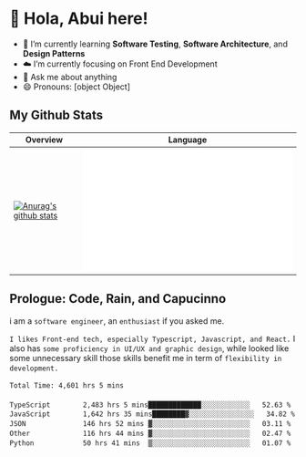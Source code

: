 # 👋 Hola, Abui here!

- 🌱 I’m currently learning **Software Testing**, **Software Architecture**, and **Design Patterns**
- ☁️ I’m currently focusing on Front End Development
- 💬 Ask me about anything
- 😄 Pronouns: [object Object]

## My Github Stats

| Overview | Language |
| --- | --- |
|[![Anurag's github stats](https://github-readme-stats.vercel.app/api?username=abui-am&count_private=true)](https://github.com/anuraghazra/github-readme-stats)|![Language](https://raw.githubusercontent.com/abui-am/stats/c6455f656dfce7acd3951e5ec5b25d72af0b2ee3/generated/languages.svg)|

## Prologue: Code, Rain, and Capucinno
i am a `software engineer`, an `enthusiast` if you asked me. 

`I likes Front-end tech, especially Typescript, Javascript, and React.` I also has `some proficiency in UI/UX and graphic design`, while looked like some unnecessary skill those skills benefit me in term of `flexibility in development.`


<!--START_SECTION:waka-->

```txt
Total Time: 4,601 hrs 5 mins

TypeScript        2,483 hrs 5 mins█████████████░░░░░░░░░░░░   52.63 %
JavaScript        1,642 hrs 35 mins████████▓░░░░░░░░░░░░░░░░   34.82 %
JSON              146 hrs 52 mins ▓░░░░░░░░░░░░░░░░░░░░░░░░   03.11 %
Other             116 hrs 44 mins ▓░░░░░░░░░░░░░░░░░░░░░░░░   02.47 %
Python            50 hrs 41 mins  ▒░░░░░░░░░░░░░░░░░░░░░░░░   01.07 %
```

<!--END_SECTION:waka-->
